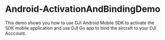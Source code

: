 # Android-ActivationAndBindingDemo
This demo shows you how to use DJI Android Mobile SDK to activate the SDK mobile application and use DJI Go app to bind the aircraft to your DJI Acccount.
